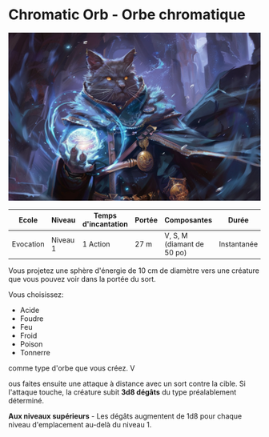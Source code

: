 # Chromatic Orb - Orbe chromatique

![Chromatique Orb](../../_images/chromatic_orb.png)

|Ecole|Niveau|Temps d'incantation|Portée|Composantes|Durée|
|-|-|-|-|-|-|
|Evocation|Niveau 1|1 Action|27 m|V, S, M (diamant de 50 po)|Instantanée|

Vous projetez une sphère d'énergie de 10 cm de diamètre vers une créature que vous pouvez voir dans la portée du sort. 

Vous choisissez:
* Acide
* Foudre
* Feu
* Froid
* Poison
* Tonnerre 

comme type d'orbe que vous créez. V

ous faites ensuite une attaque à distance avec un sort contre la cible. Si l'attaque touche, la créature subit **3d8 dégâts** du type préalablement déterminé.

**Aux niveaux supérieurs** -  Les dégâts augmentent de 1d8 pour chaque niveau d'emplacement au-delà du niveau 1.